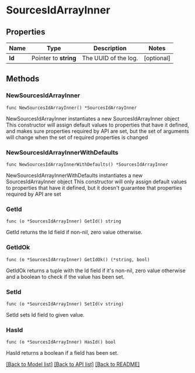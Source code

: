 # SourcesIdArrayInner

## Properties

Name | Type | Description | Notes
------------ | ------------- | ------------- | -------------
**Id** | Pointer to **string** | The UUID of the log. | [optional] 

## Methods

### NewSourcesIdArrayInner

`func NewSourcesIdArrayInner() *SourcesIdArrayInner`

NewSourcesIdArrayInner instantiates a new SourcesIdArrayInner object
This constructor will assign default values to properties that have it defined,
and makes sure properties required by API are set, but the set of arguments
will change when the set of required properties is changed

### NewSourcesIdArrayInnerWithDefaults

`func NewSourcesIdArrayInnerWithDefaults() *SourcesIdArrayInner`

NewSourcesIdArrayInnerWithDefaults instantiates a new SourcesIdArrayInner object
This constructor will only assign default values to properties that have it defined,
but it doesn't guarantee that properties required by API are set

### GetId

`func (o *SourcesIdArrayInner) GetId() string`

GetId returns the Id field if non-nil, zero value otherwise.

### GetIdOk

`func (o *SourcesIdArrayInner) GetIdOk() (*string, bool)`

GetIdOk returns a tuple with the Id field if it's non-nil, zero value otherwise
and a boolean to check if the value has been set.

### SetId

`func (o *SourcesIdArrayInner) SetId(v string)`

SetId sets Id field to given value.

### HasId

`func (o *SourcesIdArrayInner) HasId() bool`

HasId returns a boolean if a field has been set.


[[Back to Model list]](../README.md#documentation-for-models) [[Back to API list]](../README.md#documentation-for-api-endpoints) [[Back to README]](../README.md)


